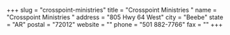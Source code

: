 +++
slug = "crosspoint-ministries"
title = "Crosspoint Ministries "
name = "Crosspoint Ministries "
address = "805 Hwy 64 West"
city = "Beebe"
state = "AR"
postal = "72012"
website = ""
phone = "501 882-7766"
fax = ""
+++
